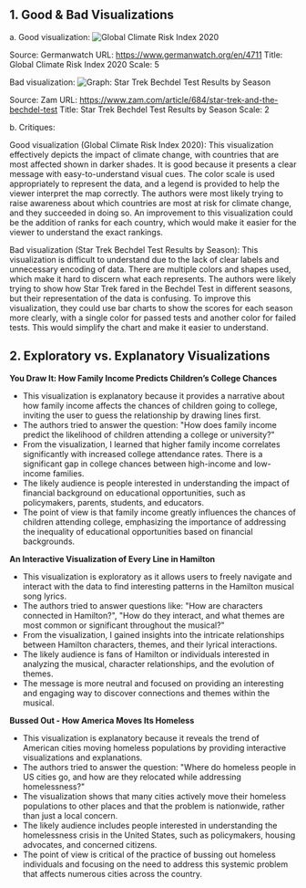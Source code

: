 ## 1. Good & Bad Visualizations

a. Good visualization:
![Global Climate Risk Index 2020](https://www.germanwatch.org/sites/germanwatch.org/files/20-2-01e%20CRI%20Map_EN_RESI-FH200.jpg)

Source: Germanwatch
URL: https://www.germanwatch.org/en/4711
Title: Global Climate Risk Index 2020
Scale: 5

Bad visualization:
![Graph: Star Trek Bechdel Test Results by Season](https://storage.googleapis.com/zam-assets/editorial/2015/05/trektest.png)

Source: Zam
URL: https://www.zam.com/article/684/star-trek-and-the-bechdel-test
Title: Star Trek Bechdel Test Results by Season
Scale: 2

b. Critiques:

Good visualization (Global Climate Risk Index 2020):
This visualization effectively depicts the impact of climate change, with countries that are most affected shown in darker shades. It is good because it presents a clear message with easy-to-understand visual cues. The color scale is used appropriately to represent the data, and a legend is provided to help the viewer interpret the map correctly. The authors were most likely trying to raise awareness about which countries are most at risk for climate change, and they succeeded in doing so. An improvement to this visualization could be the addition of ranks for each country, which would make it easier for the viewer to understand the exact rankings.

Bad visualization (Star Trek Bechdel Test Results by Season):
This visualization is difficult to understand due to the lack of clear labels and unnecessary encoding of data. There are multiple colors and shapes used, which make it hard to discern what each represents. The authors were likely trying to show how Star Trek fared in the Bechdel Test in different seasons, but their representation of the data is confusing. To improve this visualization, they could use bar charts to show the scores for each season more clearly, with a single color for passed tests and another color for failed tests. This would simplify the chart and make it easier to understand.

## 2. Exploratory vs. Explanatory Visualizations

**You Draw It: How Family Income Predicts Children’s College Chances**
- This visualization is explanatory because it provides a narrative about how family income affects the chances of children going to college, inviting the user to guess the relationship by drawing lines first.
- The authors tried to answer the question: "How does family income predict the likelihood of children attending a college or university?"
- From the visualization, I learned that higher family income correlates significantly with increased college attendance rates. There is a significant gap in college chances between high-income and low-income families.
- The likely audience is people interested in understanding the impact of financial background on educational opportunities, such as policymakers, parents, students, and educators.
- The point of view is that family income greatly influences the chances of children attending college, emphasizing the importance of addressing the inequality of educational opportunities based on financial backgrounds.

**An Interactive Visualization of Every Line in Hamilton**
- This visualization is exploratory as it allows users to freely navigate and interact with the data to find interesting patterns in the Hamilton musical song lyrics.
- The authors tried to answer questions like: "How are characters connected in Hamilton?", "How do they interact, and what themes are most common or significant throughout the musical?"
- From the visualization, I gained insights into the intricate relationships between Hamilton characters, themes, and their lyrical interactions.
- The likely audience is fans of Hamilton or individuals interested in analyzing the musical, character relationships, and the evolution of themes.
- The message is more neutral and focused on providing an interesting and engaging way to discover connections and themes within the musical.

**Bussed Out - How America Moves Its Homeless**
- This visualization is explanatory because it reveals the trend of American cities moving homeless populations by providing interactive visualizations and explanations.
- The authors tried to answer the question: "Where do homeless people in US cities go, and how are they relocated while addressing homelessness?"
- The visualization shows that many cities actively move their homeless populations to other places and that the problem is nationwide, rather than just a local concern.
- The likely audience includes people interested in understanding the homelessness crisis in the United States, such as policymakers, housing advocates, and concerned citizens.
- The point of view is critical of the practice of bussing out homeless individuals and focusing on the need to address this systemic problem that affects numerous cities across the country.